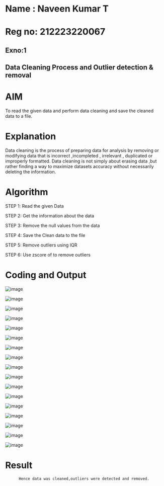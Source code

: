 # Name : Naveen Kumar T
# Reg no: 212223220067
## Exno:1
## Data Cleaning Process and Outlier detection & removal

# AIM
To read the given data and perform data cleaning and save the cleaned data to a file.

# Explanation
Data cleaning is the process of preparing data for analysis by removing or modifying data that is incorrect ,incompleted , irrelevant , duplicated or improperly formatted. Data cleaning is not simply about erasing data ,but rather finding a way to maximize datasets accuracy without necessarily deleting the information.

# Algorithm
STEP 1: Read the given Data

STEP 2: Get the information about the data

STEP 3: Remove the null values from the data

STEP 4: Save the Clean data to the file

STEP 5: Remove outliers using IQR

STEP 6: Use zscore of to remove outliers

# Coding and Output

![image](https://github.com/user-attachments/assets/6aa833e0-7539-47d7-b25a-b79ccd669789)

![image](https://github.com/user-attachments/assets/243c31a7-905b-47cf-9c86-31aa9be133b7)

![image](https://github.com/user-attachments/assets/db921231-e9b3-4d6a-aaeb-76b10819dc3b)

![image](https://github.com/user-attachments/assets/7f52f667-92bd-4a37-a1a9-5ec5b2d303fe)

![image](https://github.com/user-attachments/assets/60e03fa9-1ea5-4049-8d34-651b916a1e4a)

![image](https://github.com/user-attachments/assets/52257345-aa9b-4098-a330-205937315389)

![image](https://github.com/user-attachments/assets/0ea81fbf-ea73-4a9a-8a70-d3b885525a8f)

![image](https://github.com/user-attachments/assets/b0938f89-7c22-4086-8a11-da0827284f97)

![image](https://github.com/user-attachments/assets/6cee37a4-61d0-4b80-b53c-0b13144ef889)

![image](https://github.com/user-attachments/assets/3405554e-a064-4ad3-b3b3-e730fa060a4a)

![image](https://github.com/user-attachments/assets/5a964c24-67b4-4970-b938-b6c2d023e378)

![image](https://github.com/user-attachments/assets/ef2e57a4-42f5-494b-b82f-f251d243b052)

![image](https://github.com/user-attachments/assets/9bd7894c-3c0b-4673-8df3-906c2c3ece26)

![image](https://github.com/user-attachments/assets/49189620-4f28-4a0f-9952-7da9131df53b)

![image](https://github.com/user-attachments/assets/0c1d281a-d7a6-4ca8-96ba-e1a874715e39)

![image](https://github.com/user-attachments/assets/54cda7a6-33ff-42d7-9839-df4106666419)

![image](https://github.com/user-attachments/assets/d707b23c-cecc-4bca-b96e-5e69d5c4ab84)


# Result
          Hence data was cleaned,outliers were detected and removed.
